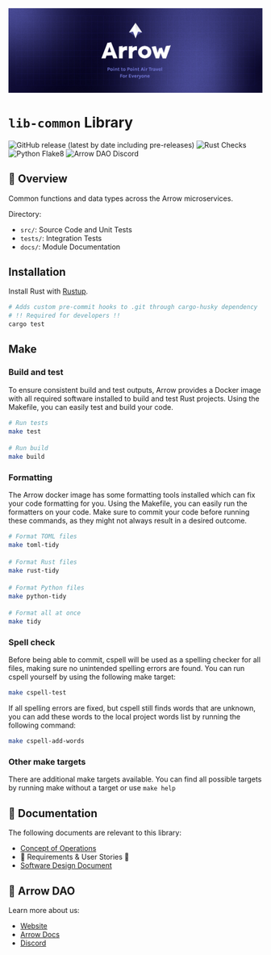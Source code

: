 ![Arrow Banner](https://github.com/Arrow-air/.github/raw/main/profile/assets/arrow_v2_twitter-banner_neu.png)

# `lib-common` Library

![GitHub release (latest by date including pre-releases)](https://img.shields.io/github/v/release/Arrow-air/lib-common?include_prereleases)
![Rust
Checks](https://github.com/arrow-air/lib-common/actions/workflows/rust_ci.yml/badge.svg?branch=develop)
![Python Flake8](https://github.com/arrow-air/lib-common/actions/workflows/python_ci.yml/badge.svg?branch=develop)
![Arrow DAO
Discord](https://img.shields.io/discord/853833144037277726?style=plastic)

## :telescope: Overview

Common functions and data types across the Arrow microservices.

Directory:
- `src/`: Source Code and Unit Tests
- `tests/`: Integration Tests
- `docs/`: Module Documentation

## Installation

Install Rust with [Rustup](https://www.rust-lang.org/tools/install).

```bash
# Adds custom pre-commit hooks to .git through cargo-husky dependency
# !! Required for developers !!
cargo test
```

## Make

### Build and test

To ensure consistent build and test outputs, Arrow provides a Docker image with all required software installed to build and test Rust projects.
Using the Makefile, you can easily test and build your code.

```bash
# Run tests
make test

# Run build
make build
```

### Formatting

The Arrow docker image has some formatting tools installed which can fix your code formatting for you.
Using the Makefile, you can easily run the formatters on your code.
Make sure to commit your code before running these commands, as they might not always result in a desired outcome.

```bash
# Format TOML files
make toml-tidy

# Format Rust files
make rust-tidy

# Format Python files
make python-tidy

# Format all at once
make tidy
```

### Spell check

Before being able to commit, cspell will be used as a spelling checker for all files, making sure no unintended spelling errors are found.
You can run cspell yourself by using the following make target:
```bash
make cspell-test
```

If all spelling errors are fixed, but cspell still finds words that are unknown, you can add these words to the local project words list by running the following command:
```bash
make cspell-add-words
```

### Other make targets

There are additional make targets available. You can find all possible targets by running make without a target or use `make help`

## :scroll: Documentation
The following documents are relevant to this library:
- [Concept of Operations](./docs/conops.md)
- :construction: Requirements & User Stories :construction:
- [Software Design Document](./docs/sdd.md)

## :busts_in_silhouette: Arrow DAO
Learn more about us:
- [Website](https://www.arrowair.com/)
- [Arrow Docs](https://www.arrowair.com/docs/intro)
- [Discord](https://discord.com/invite/arrow)

